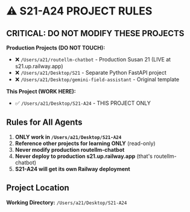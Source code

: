 # ⚠️ S21-A24 PROJECT RULES

## CRITICAL: DO NOT MODIFY THESE PROJECTS

**Production Projects (DO NOT TOUCH):**
- ❌ `/Users/a21/routellm-chatbot` - Production Susan 21 (LIVE at s21.up.railway.app)
- ❌ `/Users/a21/Desktop/S21` - Separate Python FastAPI project  
- ❌ `/Users/a21/Desktop/gemini-field-assistant` - Original template

**This Project (WORK HERE):**
- ✅ `/Users/a21/Desktop/S21-A24` - THIS PROJECT ONLY

## Rules for All Agents

1. **ONLY work in `/Users/a21/Desktop/S21-A24`**
2. **Reference other projects for learning ONLY** (read-only)
3. **Never modify production routellm-chatbot**
4. **Never deploy to production s21.up.railway.app** (that's routellm-chatbot)
5. **S21-A24 will get its own Railway deployment**

## Project Location

**Working Directory:** `/Users/a21/Desktop/S21-A24`

